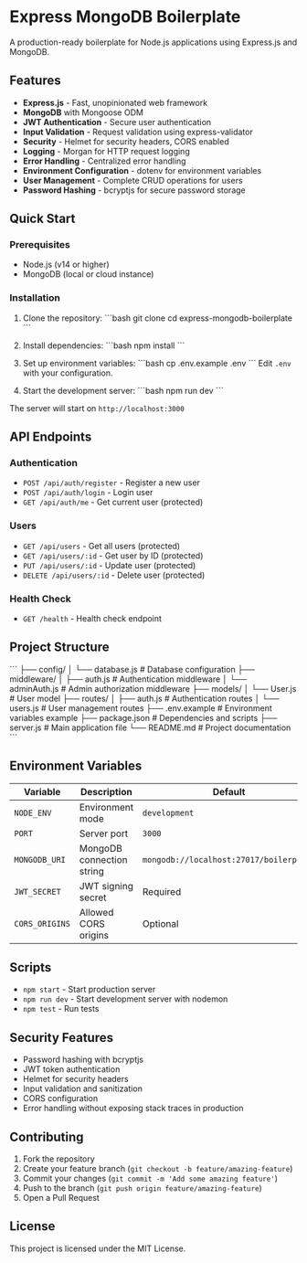 # Express MongoDB Boilerplate

A production-ready boilerplate for Node.js applications using Express.js and MongoDB.

## Features

- **Express.js** - Fast, unopinionated web framework
- **MongoDB** with Mongoose ODM
- **JWT Authentication** - Secure user authentication
- **Input Validation** - Request validation using express-validator
- **Security** - Helmet for security headers, CORS enabled
- **Logging** - Morgan for HTTP request logging
- **Error Handling** - Centralized error handling
- **Environment Configuration** - dotenv for environment variables
- **User Management** - Complete CRUD operations for users
- **Password Hashing** - bcryptjs for secure password storage

## Quick Start

### Prerequisites

- Node.js (v14 or higher)
- MongoDB (local or cloud instance)

### Installation

1. Clone the repository:
\`\`\`bash
git clone <repository-url>
cd express-mongodb-boilerplate
\`\`\`

2. Install dependencies:
\`\`\`bash
npm install
\`\`\`

3. Set up environment variables:
\`\`\`bash
cp .env.example .env
\`\`\`
Edit `.env` with your configuration.

4. Start the development server:
\`\`\`bash
npm run dev
\`\`\`

The server will start on `http://localhost:3000`

## API Endpoints

### Authentication
- `POST /api/auth/register` - Register a new user
- `POST /api/auth/login` - Login user
- `GET /api/auth/me` - Get current user (protected)

### Users
- `GET /api/users` - Get all users (protected)
- `GET /api/users/:id` - Get user by ID (protected)
- `PUT /api/users/:id` - Update user (protected)
- `DELETE /api/users/:id` - Delete user (protected)

### Health Check
- `GET /health` - Health check endpoint

## Project Structure

\`\`\`
├── config/
│   └── database.js          # Database configuration
├── middleware/
│   ├── auth.js              # Authentication middleware
│   └── adminAuth.js         # Admin authorization middleware
├── models/
│   └── User.js              # User model
├── routes/
│   ├── auth.js              # Authentication routes
│   └── users.js             # User management routes
├── .env.example             # Environment variables example
├── package.json             # Dependencies and scripts
├── server.js                # Main application file
└── README.md                # Project documentation
\`\`\`

## Environment Variables

| Variable | Description | Default |
|----------|-------------|---------|
| `NODE_ENV` | Environment mode | `development` |
| `PORT` | Server port | `3000` |
| `MONGODB_URI` | MongoDB connection string | `mongodb://localhost:27017/boilerplate` |
| `JWT_SECRET` | JWT signing secret | Required |
| `CORS_ORIGINS` | Allowed CORS origins | Optional |

## Scripts

- `npm start` - Start production server
- `npm run dev` - Start development server with nodemon
- `npm test` - Run tests

## Security Features

- Password hashing with bcryptjs
- JWT token authentication
- Helmet for security headers
- Input validation and sanitization
- CORS configuration
- Error handling without exposing stack traces in production

## Contributing

1. Fork the repository
2. Create your feature branch (`git checkout -b feature/amazing-feature`)
3. Commit your changes (`git commit -m 'Add some amazing feature'`)
4. Push to the branch (`git push origin feature/amazing-feature`)
5. Open a Pull Request

## License

This project is licensed under the MIT License.

